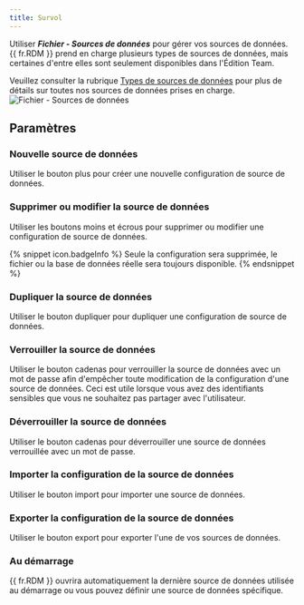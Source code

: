 ```yaml
---
title: Survol
---
```

Utiliser ***Fichier - Sources de données*** pour gérer vos sources de données. {{ fr.RDM }} prend en charge plusieurs types de sources de données, mais certaines d'entre elles sont seulement disponibles dans l'Édition Team.  

Veuillez consulter la rubrique [Types de sources de données](/fr/rdm/mac/data-sources/data-sources-types/) pour plus de détails sur toutes nos sources de données prises en charge.  
![Fichier - Sources de données](/img/fr/rdm/mac/clip0054.png) 

## Paramètres 

### Nouvelle source de données 

Utiliser le bouton plus pour créer une nouvelle configuration de source de données. 

### Supprimer ou modifier la source de données 

Utiliser les boutons moins et écrous pour supprimer ou modifier une configuration de source de données. 

{% snippet icon.badgeInfo %}
Seule la configuration sera supprimée, le fichier ou la base de données réelle sera toujours disponible. 
{% endsnippet %}
 
### Dupliquer la source de données 

Utiliser le bouton dupliquer pour dupliquer une configuration de source de données. 

### Verrouiller la source de données 

Utiliser le bouton cadenas pour verrouiller la source de données avec un mot de passe afin d'empêcher toute modification de la configuration d'une source de données. Ceci est utile lorsque vous avez des identifiants sensibles que vous ne souhaitez pas partager avec l'utilisateur. 

### Déverrouiller la source de données 

Utiliser le bouton cadenas pour déverrouiller une source de données verrouillée avec un mot de passe. 

### Importer la configuration de la source de données 

Utiliser le bouton import pour importer une source de données. 

### Exporter la configuration de la source de données 

Utiliser le bouton export pour exporter l'une de vos sources de données. 

### Au démarrage 

{{ fr.RDM }} ouvrira automatiquement la dernière source de données utilisée au démarrage ou vous pouvez définir une source de données spécifique. 


